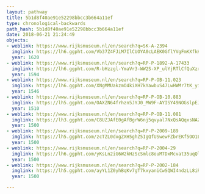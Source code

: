 ```yaml
---
layout: pathway
title: 5b1d8f40ae91e52298bbcc3b664a11ef
type: chronological-backwards
path_hash: 5b1d8f40ae91e52298bbcc3b664a11ef
date: 2018-06-21 21:24:49
objects:
- weblink: https://www.rijksmuseum.nl/en/search?q=SK-A-2394
  imglink: https://lh6.ggpht.com/Vb37Z4FJiM7IlCUOYA0cLAEK0GflYVgFmKXfkHmmXL2-mFCNOx5G-hGY9LHUlLj18KcCcf0He7Nr1Fh4qEnsrxEe=s200
  year: 1620
- weblink: https://www.rijksmuseum.nl/en/search?q=RP-P-1892-A-17433
  imglink: https://lh6.ggpht.com/R-bHzzgl-YmaVr3-WW2S-XP_ulYjRTlCfQuXzxDfstTYPr9QeMh4YPtbowVNINm8rXYW91IfFBBwclqf_LqCgh7aMg=s200
  year: 1594
- weblink: https://www.rijksmuseum.nl/en/search?q=RP-P-OB-11.023
  imglink: https://lh6.ggpht.com/XNgMMUakzmO4kiXH7kYawbuS47LwHWMr7tK_yigf_AhX8ZwbjzUq0-FrHKSHbUELIaohLRg0QgAywSz1S0ICD3pLo5R5=s200
  year: 1546
- weblink: https://www.rijksmuseum.nl/en/search?q=RP-P-OB-10.883
  imglink: https://lh5.ggpht.com/OAXZN64frhzn5JYJ0_MW9F-AYISY49NOGslpEJ0BklMVVeBfQCpqxMEYdpNKMUw0p2LnO5ZC6sTY6o-JOi1dk1uKDQ=s200
  year: 1510
- weblink: https://www.rijksmuseum.nl/en/search?q=RP-P-OB-11.081
  imglink: https://lh3.ggpht.com/C8UZJAfE0gAfBgrW6nj5qvyal7NxQsAQqxsNAZPT9qio6qubbxrbLS6qI5cS9fxryHeiJjNh2OUrJCdM5Vr0V47gPg=s200
  year: 1500
- weblink: https://www.rijksmuseum.nl/en/search?q=RP-P-2009-189
  imglink: https://lh5.ggpht.com/zcTZL0dxgZXH5ghZ5IgQfUSwewFZbrEKf5OO1LOFyOWuq0kmDK0jdG-yaVpVUsV_XTmOsxxpfpcqwEcMQ18sx94cng=s200
  year: 1500
- weblink: https://www.rijksmuseum.nl/en/search?q=RP-P-2004-29
  imglink: https://lh6.ggpht.com/yKsLn2iG6W2kHzScSmlc8ouM7DxMcvat35uqQlpny7Dql9NCoRby6cOpOxQvio5TnPnAP4uY8-CQM788HnirD3ruMg=s200
  year: 1500
- weblink: https://www.rijksmuseum.nl/en/search?q=RP-P-2002-184
  imglink: https://lh5.ggpht.com/ayYL1Z0yhBqKv7gT7kxyaniCwSQWI4ndzLL8iRL1pTwzKB-ycAi_qlhbH6foi5_DDOJi6TYRDzDL5tZF-QiXaVXSiAM=s200
  year: 1500

---
```

